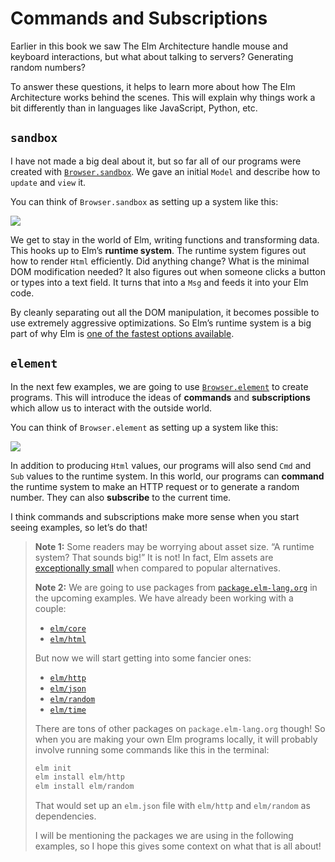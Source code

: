 # Commands and Subscriptions

Earlier in this book we saw The Elm Architecture handle mouse and keyboard interactions, but what about talking to servers? Generating random numbers?

To answer these questions, it helps to learn more about how The Elm Architecture works behind the scenes. This will explain why things work a bit differently than in languages like JavaScript, Python, etc.

## `sandbox`

I have not made a big deal about it, but so far all of our programs were created with [`Browser.sandbox`][sandbox]. We gave an initial `Model` and describe how to `update` and `view` it.

You can think of `Browser.sandbox` as setting up a system like this:

![](diagrams/sandbox.svg)

We get to stay in the world of Elm, writing functions and transforming data. This hooks up to Elm&rsquo;s **runtime system**. The runtime system figures out how to render `Html` efficiently. Did anything change? What is the minimal DOM modification needed? It also figures out when someone clicks a button or types into a text field. It turns that into a `Msg` and feeds it into your Elm code.

By cleanly separating out all the DOM manipulation, it becomes possible to use extremely aggressive optimizations. So Elm&rsquo;s runtime system is a big part of why Elm is [one of the fastest options available][benchmark].

[sandbox]: https://package.elm-lang.org/packages/elm/browser/latest/Browser#sandbox
[benchmark]: https://elm-lang.org/blog/blazing-fast-html-round-two

## `element`

In the next few examples, we are going to use [`Browser.element`][element] to create programs. This will introduce the ideas of **commands** and **subscriptions** which allow us to interact with the outside world.

You can think of `Browser.element` as setting up a system like this:

![](diagrams/element.svg)

In addition to producing `Html` values, our programs will also send `Cmd` and `Sub` values to the runtime system. In this world, our programs can **command** the runtime system to make an HTTP request or to generate a random number. They can also **subscribe** to the current time.

I think commands and subscriptions make more sense when you start seeing examples, so let&rsquo;s do that!

[element]: https://package.elm-lang.org/packages/elm/browser/latest/Browser#element

> **Note 1:** Some readers may be worrying about asset size. &ldquo;A runtime system? That sounds big!&rdquo; It is not! In fact, Elm assets are [exceptionally small](https://elm-lang.org/blog/small-assets-without-the-headache) when compared to popular alternatives.
>
> **Note 2:** We are going to use packages from [`package.elm-lang.org`](https://package.elm-lang.org) in the upcoming examples. We have already been working with a couple:
>
> - [`elm/core`](https://package.elm-lang.org/packages/elm/core/latest/)
> - [`elm/html`](https://package.elm-lang.org/packages/elm/html/latest/)
>
> But now we will start getting into some fancier ones:
>
> - [`elm/http`](https://package.elm-lang.org/packages/elm/http/latest/)
> - [`elm/json`](https://package.elm-lang.org/packages/elm/json/latest/)
> - [`elm/random`](https://package.elm-lang.org/packages/elm/random/latest/)
> - [`elm/time`](https://package.elm-lang.org/packages/elm/time/latest/)
>
> There are tons of other packages on `package.elm-lang.org` though! So when you are making your own Elm programs locally, it will probably involve running some commands like this in the terminal:
>
> ```bash
> elm init
> elm install elm/http
> elm install elm/random
> ```
>
> That would set up an `elm.json` file with `elm/http` and `elm/random` as dependencies.
>
> I will be mentioning the packages we are using in the following examples, so I hope this gives some context on what that is all about!
